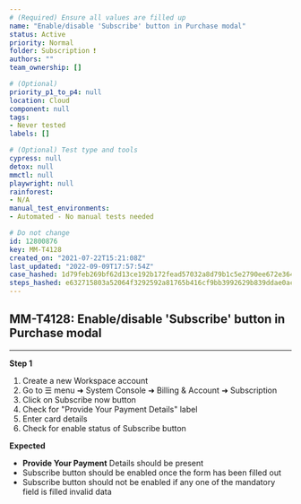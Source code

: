 ```yaml
---
# (Required) Ensure all values are filled up
name: "Enable/disable 'Subscribe' button in Purchase modal"
status: Active
priority: Normal
folder: Subscription ❗
authors: ""
team_ownership: []

# (Optional)
priority_p1_to_p4: null
location: Cloud
component: null
tags: 
- Never tested
labels: []

# (Optional) Test type and tools
cypress: null
detox: null
mmctl: null
playwright: null
rainforest: 
- N/A
manual_test_environments: 
- Automated - No manual tests needed

# Do not change
id: 12800876
key: MM-T4128
created_on: "2021-07-22T15:21:08Z"
last_updated: "2022-09-09T17:57:54Z"
case_hashed: 1d79feb269bf62d13ce192b172fead57032a8d79b1c5e2790ee672e36486197e37b3fa6e869787e522ab834290b498ab
steps_hashed: e632715803a52064f3292592a81765b416cf9bb3992629b839ddae0ac5570f90525ea9da3fe1cd626fdbda8c0b4a58fd
---
```


<!-- (Auto-generated) Based on frontmatter's "key" and "name" -->

## MM-T4128: Enable/disable 'Subscribe' button in Purchase modal

---

**Step 1**

1. Create a new Workspace account
2. Go to ☰ menu ➜ System Console ➜ Billing & Account ➜ Subscription 
3. Click on Subscribe now button
4. Check for "Provide Your Payment Details" label
5. Enter card details
6. Check for enable status of Subscribe button

**Expected**

- **Provide Your Payment** Details should be present
- Subscribe button should be enabled once the form has been filled out
- Subscribe button should not be enabled if any one of the mandatory field is filled invalid data
